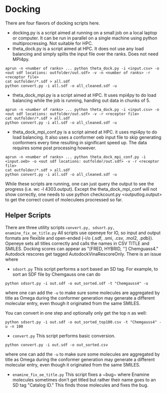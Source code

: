 

# Docking
There are four flavors of docking scripts here.
- docking.py is a script aimed at running on a small job on a local laptop or computer. It can be run in parallel on a single machine using python multiprocressing. Not suitable for HPC.
- theta_dock.py is a script aimed at HPC. It does not use any load balancing and simply splits the input file over the ranks. Does not need MPI4py.
```shell script
aprun -n <number of ranks> ... python theta_dock.py -i <input.csv> -o <out sdf locations: outfolder/out.sdf> -v -n <number of ranks> -r <receptor file>
cat outfolder/*.sdf > all.sdf
python convert.py -i all.sdf -o all_cleaned.sdf -u
```
- theta_dock_mpi.py is a script aimed at HPC. It uses mpi4py to do load balancing while the job is running, handing out data in chunks of 5.
```shell script
aprun -n <number of ranks> ... python theta_dock.py -i <input.csv> -o <out sdf locations: outfolder/out.sdf> -v -r <receptor file>
cat outfolder/*.sdf > all.sdf
python convert.py -i all.sdf -o all_cleaned.sdf -u
```
- theta_dock_mpi_conf.py is a script aimed at HPC. it uses mpi4py to do load balancing. It also uses a conformer oeb input file to skip generating conformers every time resulting in significant speed up. The data requires some post processing however. 
```shell script
aprun -n <number of ranks> ... python theta_dock_mpi_conf.py -i <input.oeb> -o <out sdf locations: outfolder/out.sdf> -v -r <receptor file>
cat outfolder/*.sdf > all.sdf
python convert.py -i all.sdf -o all_cleaned.sdf -u
```

While these scripts are running, one can just query the output to see the progress (i.e. wc -l 4303.output). Except the theta_dock_mpi_conf will not show correctly, one needs to use python checkcount.py <outputlog.output> to get the correct count of moleculees procressed so far. 


## Helper Scripts
There are three utility scripts ```convert.py, sdsort.py, enamine_fix_oe_title.py```
All scripts use openeye for IO, so input and output formats are flexible and open-ended (-i/o {.sdf, .smi, .csv, .mol2, .pdb}). Openeye sets all titles correctly and calls the names in CSV TITLE and SMILES. Docking scores can appear as "[FRED, HYBRID, ''] Chemguass4." Autodock rescores get tagged AutodockVinaRescoreOnly. There is an issue where 

- ```sdsort.py```
This script performs a sort based an SD tag. For example, to sort an SDF file by Chemgauss one can do
```shell script
python sdsort.py -i out.sdf -o out_sorted.sdf -t "Chemgauss4" -u
```
where one can add the ```-u``` to make sure some molecules are aggregated by title as Omega during the conformer generation may generate a different molecular entry, even though it originated from the same SMILES.

You can convert in one step and optionally only get the top n as well:
```shell script
python sdsort.py -i out.sdf -o out_sorted_top100.csv -t "Chemgauss4" -u -n 100
```

- ```convert.py```
This script performs basic conversion.
```shell script
python convert.py -i out.sdf -o out_sorted.csv
```
where one can add the ```-u``` to make sure some molecules are aggregated by title as Omega during the conformer generation may generate a different molecular entry, even though it originated from the same SMILES.

- ```enamine_fix_oe_title.py```
This script fixes a ~bug~ where Enamine molecules sometimes don't get titled but rather their name goes to an SD tag "Catalog ID." This finds those molecules and fixes the bug.